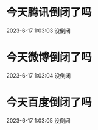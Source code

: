 # 今天腾讯倒闭了吗

2023-6-17 1:03:03 没倒闭

# 今天微博倒闭了吗

2023-6-17 1:03:04 没倒闭

# 今天百度倒闭了吗

2023-6-17 1:03:05 没倒闭

